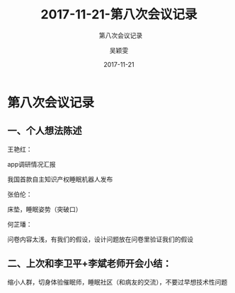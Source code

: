 ﻿---
layout:     post
title:      2017-11-21-第八次会议记录
subtitle:   第八次会议记录
date:       2017-11-21
author:     吴颖雯
header-img: img/Meeting_Record_bg.jpg
catalog: true
tags:
     - Meeting
---
# 第八次会议记录

## 一、个人想法陈述
王艳红：<br>

app调研情况汇报

我国首款自主知识产权睡眠机器人发布

张伯伦：<br>

床垫，睡眠姿势（突破口）

何芷璠：<br>

问卷内容太浅，有我们的假设，设计问题放在问卷里验证我们的假设

## 二、上次和李卫平+李斌老师开会小结：<br>

缩小人群，切身体验催眠师，睡眠社区（和病友的交流），不要过早想技术性问题

